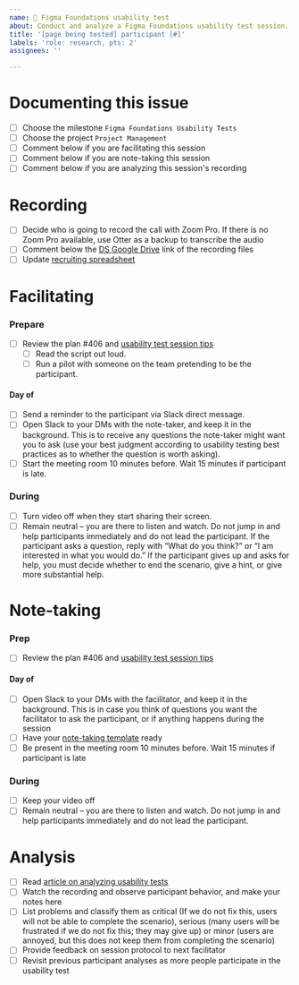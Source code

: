 ```yaml
---
name: 🧪 Figma Foundations usability test
about: Conduct and analyze a Figma Foundations usability test session.
title: '[page being tested] participant [#]'
labels: 'role: research, pts: 2'
assignees: ''

---
```

# Documenting this issue
- [ ] Choose the milestone `Figma Foundations Usability Tests`
- [ ] Choose the project `Project Management`
- [ ] Comment below if you are facilitating this session
- [ ] Comment below if you are note-taking this session
- [ ] Comment below if you are analyzing this session's recording

# Recording
- [ ] Decide who is going to record the call with Zoom Pro. If there is no Zoom Pro available, use Otter as a backup to transcribe the audio
- [ ] Comment below the [DS Google Drive](https://drive.google.com/drive/folders/0ACLGQ8FFW2MCUk9PVA) link of the recording files
- [ ] Update [recruiting spreadsheet](https://docs.google.com/spreadsheets/d/1wrx3dQXbti8kHvRdQFHuarW34DVnj0LNBs5nr3HDfBg)

# Facilitating
### Prepare
- [ ] Review the plan #406 and [usability test session tips](https://www.usability.gov/how-to-and-tools/methods/usability-testing.html)
  - [ ] Read the script out loud. 
  - [ ] Run a pilot with someone on the team pretending to be the participant.

#### Day of
- [ ] Send a reminder to the participant via Slack direct message.
- [ ] Open Slack to your DMs with the note-taker, and keep it in the background. This is to receive any questions the note-taker might want you to ask (use your best judgment according to usability testing best practices as to whether the question is worth asking).
- [ ] Start the meeting room 10 minutes before. Wait 15 minutes if participant is late.

### During
- [ ] Turn video off when they start sharing their screen.
- [ ] Remain neutral – you are there to listen and watch. Do not jump in and help participants immediately and do not lead the participant. If the participant asks a question, reply with “What do you think?” or “I am interested in what you would do.” If the participant gives up and asks for help, you must decide whether to end the scenario, give a hint, or give more substantial help.

# Note-taking
### Prep
- [ ] Review the plan #406 and [usability test session tips](https://www.usability.gov/how-to-and-tools/methods/usability-testing.html)

#### Day of
- [ ] Open Slack to your DMs with the facilitator, and keep it in the background. This is in case you think of questions you want the facilitator to ask the participant, or if anything happens during the session
- [ ] Have your [note-taking template](https://docs.google.com/spreadsheets/d/1MGU7DhhZmj7pkX9RIv5e8JUfnu78EWPU) ready
- [ ] Be present in the meeting room 10 minutes before. Wait 15 minutes if participant is late

### During

- [ ] Keep your video off
- [ ] Remain neutral – you are there to listen and watch. Do not jump in and help participants immediately and do not lead the participant.

# Analysis

- [ ] Read [article on analyzing usability tests](https://www.usability.gov/how-to-and-tools/methods/reporting-usability-test-results.html)
- [ ] Watch the recording and observe participant behavior, and make your notes here
- [ ] List problems and classify them as critical (If we do not fix this, users will not be able to complete the scenario), serious (many users will be frustrated if we do not fix this; they may give up) or minor (users are annoyed, but this does not keep them from completing the scenario)
- [ ] Provide feedback on session protocol to next facilitator
- [ ] Revisit previous participant analyses as more people participate in the usability test
